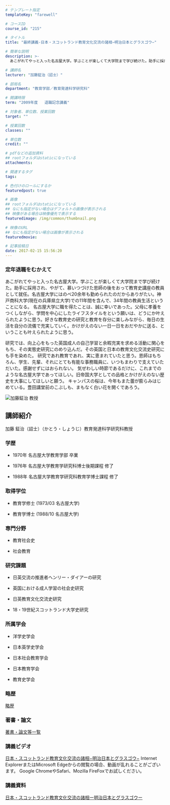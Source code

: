 ```yaml
---
# テンプレート指定
templateKey: "farewell"

# コースID
course_id: "215"

# タイトル
title: "最終講義-日本・スコットランド教育文化交流の諸相−明治日本とグラスゴウ−"

# 簡単な説明
description: >-
  あこがれてやっと入った名古屋大学。学ぶことが楽しくて大学院まで学び続けた。助手に採用され、やがて、慕いつづけた思師の後をおって教育史講座の教員として就任。名古屋大学にはのべ20余年も勤められた...

# 講師名
lecturer: "加藤鉦治（詔士）"

# 部局名
department: "教育学部／教育発達科学研究科"

# 開講時限
term: "2009年度	退職記念講義"

# 対象者、単位数、授業回数
target: ""

# 授業回数
classes: ""

# 単位数
credit: ""

# pdfなどの追加資料
## rootフォルダはstaticになっている
attachments: 

# 関連するタグ
tags:

# 色付けのロールにするか
featuredpost: true

# 画像
## rootフォルダはstaticになっている
## なにも指定がない場合はデフォルトの画像が表示される
## 映像がある場合は映像優先で表示する
featuredimage: /img/common/thumbnail.png

# 映像のURL
## なにも指定がない場合は画像が表示される
featuredmovie: 

# 記事投稿日
date: 2017-02-15 15:56:20
---
```


### 定年退職をむかえて


あこがれてやっと入った名古屋大学。学ぶことが楽しくて大学院まで学び続けた。助手に採用され、やがて、慕いつづけた思師の後をおって教育史講座の教員として就任。名古屋大学にはのべ20余年も勤められたのだからありがたい。神戸商科大学(現在の兵庫県立大学)での11年間を含んで、34年間の教員生活ということになる。 名古屋大学に職を得たことは、誠に幸いであった。父母に孝養をつくしながら、学問を中心にしたライフスタイルをという願いは、どうにか叶えられたように思う。好きな教育史の研究と教育を存分に楽しみながら、毎日の生活を自分の流儀で充実していく。かけがえのない一日一日をおだやかに送る、ということも叶えられたように思う。

研究では、向上心をもった英国成人の自己学習と余暇充実を求める活動に関心をもち、その実態史研究にのめり込んだ。その英国と日本の教育文化交流史研究にも手を染めた。 研究であれ教育であれ、実に恵まれていたと思う。恩師はもちろん、学生、先輩、それにとても有能な事務職員に、いつもまわりで支えていただいた。感謝せずにはおられない。 気ぜわしい時節であるだけに、これまでのような名古屋大学であってほしい。旧帝国大学としての品格とかけがえのない歴史を大事にしてほしいと願う。 キャンパスの桜は、今年もまた蕾が膨らみはじめている。豊田講堂前のこぶしも、まもなく白い花を開くであろう。


![加藤鉦治 教授](/files/215/s_kato.jpg) 

## 講師紹介


加藤 鉦治（詔士）（かとう・しょうじ）教育発達科学研究科教授


### 学歴



* 1970年 名古屋大学教育学部 卒業

* 1976年 名古屋大学教育学研究科博士後期課程 修了

* 1988年 名古屋大学教育学研究科教育学博士課程 修了


### 取得学位



* 教育学修士 (1973/03 名古屋大学)

* 教育学博士 (1988/10 名古屋大学)


### 専門分野



* 教育社会史

* 社会教育


### 研究課題



* 日英交流の推進者ヘンリー・ダイアーの研究

* 英国における成人学習の社会史研究

* 日英教育文化交流史研究

* 18・19世紀スコットランド大学史研究


### 所属学会



* 洋学史学会

* 日本英学史学会

* 日本社会教育学会

* 日本教育学会

* 教育史学会


### 略歴




[略歴](/files/215/s_kato_ryakureki2.pdf) 


### 著書・論文




[著書・論文等一覧](/files/215/s_kato_chosho2.pdf) 


### 講義ビデオ


[日本・スコットランド教育文化交流の諸相−明治日本とグラスゴウ−](https://nuvideo.media.nagoya-u.ac.jp/embed/0557ff4160709d99079cdc53b8ddfe850ef70963)
Internet ExplorerまたはMicrosoft Edgeからの閲覧の場合、動画が乱れることがございます。
Google ChromeやSafari、Mozilla FireFoxでお試しください。


### 講義資料


[日本・スコットランド教育文化交流の諸相ー明治日本とグラスゴウー](/files/215/s_kato_ronbun2.pdf) 
